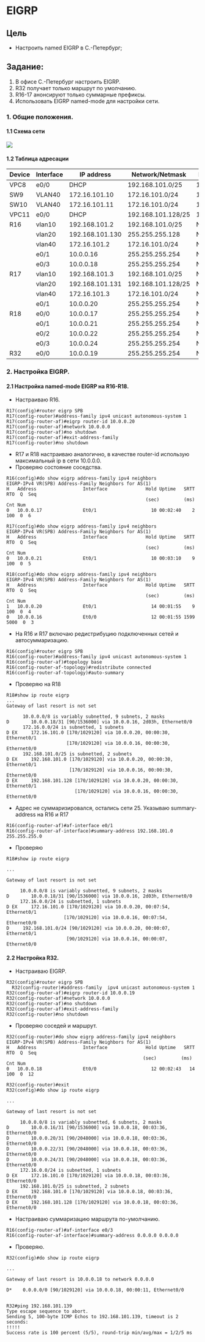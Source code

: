 #  EIGRP

## Цель

 - Настроить named EIGRP в С.-Петербург;

##  Задание:

 1. В офисе С.-Петербург настроить EIGRP.
 2. R32 получает только маршрут по умолчанию.
 3. R16-17 анонсируют только суммарные префиксы.
 4. Использовать EIGRP named-mode для настройки сети.

### 1. Общие положения.

#### 1.1 Схема сети

![](img/lab09.png)

#### 1.2 Таблица адресации


| Device        | Interface     | IP address      | Network/Netmask    | Default gateway |
| ------------- | ------------- | --------------- | ------------------ | --------------- |
| VPC8          | e0/0          | DHCP            | 192.168.101.0/25   | 192.168.101.1   |
| SW9           | VLAN40        | 172.16.101.10   | 172.16.101.0/24    | 172.16.101.1    |
| SW10          | VLAN40        | 172.16.101.11   | 172.16.101.0/24    | 172.16.101.1    |
| VPC11         | e0/0          | DHCP            | 192.168.101.128/25 | 192.168.101.129 |
| R16           | vlan10        | 192.168.101.2   | 192.168.101.0/25   | N/A             |
|               | vlan20        | 192.168.101.130 | 255.255.255.128    | N/A             |
|               | vlan40        | 172.16.101.2    | 172.16.101.0/24    | N/A             |
|               | e0/1          | 10.0.0.16       | 255.255.255.254    | N/A             |
|               | e0/3          | 10.0.0.18       | 255.255.255.254    | N/A             |
| R17           | vlan10        | 192.168.101.3   | 192.168.101.0/25   | N/A             |
|               | vlan20        | 192.168.101.131 | 192.168.101.128/25 | N/A             |
|               | vlan40        | 172.16.101.3    | 172.16.101.0/24    | N/A             |
|               | e0/1          | 10.0.0.20       | 255.255.255.254    | N/A             |
| R18           | e0/0          | 10.0.0.17       | 255.255.255.254    | N/A             |
|               | e0/1          | 10.0.0.21       | 255.255.255.254    | N/A             |
|               | e0/2          | 10.0.0.22       | 255.255.255.254    | N/A             |
|               | e0/3          | 10.0.0.24       | 255.255.255.254    | N/A             |
| R32           | e0/0          | 10.0.0.19       | 255.255.255.254    | N/A             |

### 2. Настройка EIGRP.
#### 2.1 Настройка named-mode EIGRP на R16-R18.

- Настраиваю R16.
```
R17(config)#router eigrp SPB
R17(config-router)#address-family ipv4 unicast autonomous-system 1
R17(config-router-af)#eigrp router-id 10.0.0.20
R17(config-router-af)#network 10.0.0.0
R17(config-router-af)#no shutdown
R17(config-router-af)#exit-address-family
R17(config-router)#no shutdown
```
 - R17 и R18 настраиваю аналогично, в качестве router-id использую максимальный ip в сети 10.0.0.0.
 - Проверяю состояние соседства.
```
R16(config)#do show eigrp address-family ipv4 neighbors
EIGRP-IPv4 VR(SPB) Address-Family Neighbors for AS(1)
H   Address                 Interface              Hold Uptime   SRTT   RTO  Q  Seq
                                                   (sec)         (ms)       Cnt Num
0   10.0.0.17               Et0/1                    10 00:02:40    2   100  0  6

R17(config)#do show eigrp address-family ipv4 neighbors
EIGRP-IPv4 VR(SPB) Address-Family Neighbors for AS(1)
H   Address                 Interface              Hold Uptime   SRTT   RTO  Q  Seq
                                                   (sec)         (ms)       Cnt Num
0   10.0.0.21               Et0/1                    10 00:03:10    9   100  0  5

R18(config)#do show eigrp address-family ipv4 neighbors
EIGRP-IPv4 VR(SPB) Address-Family Neighbors for AS(1)
H   Address                 Interface              Hold Uptime   SRTT   RTO  Q  Seq
                                                   (sec)         (ms)       Cnt Num
1   10.0.0.20               Et0/1                    14 00:01:55    9   100  0  4
0   10.0.0.16               Et0/0                    12 00:01:55 1599  5000  0  3

```
 - На R16 и R17 включаю редистрибуцию подключенных сетей и автосуммаризацию.
 ```
 R16(config)#router eigrp SPB
 R16(config-router)#address-family ipv4 unicast autonomous-system 1
 R16(config-router-af)#topology base
 R16(config-router-af-topology)#redistribute connected
 R16(config-router-af-topology)#auto-summary
 ```
 - Проверяю на R18
 ```
 R18#show ip route eigrp
 ...
 Gateway of last resort is not set

       10.0.0.0/8 is variably subnetted, 9 subnets, 2 masks
 D        10.0.0.18/31 [90/1536000] via 10.0.0.16, 2d03h, Ethernet0/0
       172.16.0.0/24 is subnetted, 1 subnets
 D EX     172.16.101.0 [170/1029120] via 10.0.0.20, 00:00:30, Ethernet0/1
                       [170/1029120] via 10.0.0.16, 00:00:30, Ethernet0/0
       192.168.101.0/25 is subnetted, 2 subnets
 D EX     192.168.101.0 [170/1029120] via 10.0.0.20, 00:00:30, Ethernet0/1
                        [170/1029120] via 10.0.0.16, 00:00:30, Ethernet0/0
 D EX     192.168.101.128 [170/1029120] via 10.0.0.20, 00:00:30, Ethernet0/1
                          [170/1029120] via 10.0.0.16, 00:00:30, Ethernet0/0
 ```
 - Адрес не суммаризировался, остались сети 25. Указываю summary-address на R16 и R17
 ```
 R16(config-router-af)#af-interface e0/1
 R16(config-router-af-interface)#summary-address 192.168.101.0 255.255.255.0
 ```
 - Проверяю
 ```
 R18#show ip route eigrp

...

Gateway of last resort is not set

      10.0.0.0/8 is variably subnetted, 9 subnets, 2 masks
D        10.0.0.18/31 [90/1536000] via 10.0.0.16, 2d03h, Ethernet0/0
      172.16.0.0/24 is subnetted, 1 subnets
D EX     172.16.101.0 [170/1029120] via 10.0.0.20, 00:07:54, Ethernet0/1
                      [170/1029120] via 10.0.0.16, 00:07:54, Ethernet0/0
D     192.168.101.0/24 [90/1029120] via 10.0.0.20, 00:00:07, Ethernet0/1
                       [90/1029120] via 10.0.0.16, 00:00:07, Ethernet0/0
 ```
#### 2.2 Настройка R32.

 - Настраиваю EIGRP.
```
R32(config)#router eigrp SPB
  R32(config-router)#address-family  ipv4 unicast autonomous-system 1
R32(config-router-af)#eigrp router-id 10.0.0.19
R32(config-router-af)#network 10.0.0.0
R32(config-router-af)#no shutdown
R32(config-router-af)#exit-address-family
R32(config-router)#no shutdown
```
 - Проверяю соседей и маршрут.
 ```
 R32(config-router)#do show eigrp address-family ipv4 neighbors
EIGRP-IPv4 VR(SPB) Address-Family Neighbors for AS(1)
H   Address                 Interface              Hold Uptime   SRTT   RTO  Q  Seq
                                                   (sec)         (ms)       Cnt Num
0   10.0.0.18               Et0/0                    12 00:02:43   14   100  0  12

R32(config-router)#exit          
R32(config)#do show ip route eigrp

...

Gateway of last resort is not set

      10.0.0.0/8 is variably subnetted, 6 subnets, 2 masks
D        10.0.0.16/31 [90/1536000] via 10.0.0.18, 00:03:36, Ethernet0/0
D        10.0.0.20/31 [90/2048000] via 10.0.0.18, 00:03:36, Ethernet0/0
D        10.0.0.22/31 [90/2048000] via 10.0.0.18, 00:03:36, Ethernet0/0
D        10.0.0.24/31 [90/2048000] via 10.0.0.18, 00:03:36, Ethernet0/0
      172.16.0.0/24 is subnetted, 1 subnets
D EX     172.16.101.0 [170/1029120] via 10.0.0.18, 00:03:36, Ethernet0/0
      192.168.101.0/25 is subnetted, 2 subnets
D EX     192.168.101.0 [170/1029120] via 10.0.0.18, 00:03:36, Ethernet0/0
D EX     192.168.101.128 [170/1029120] via 10.0.0.18, 00:03:36, Ethernet0/0
 ```
 - Настраиваю суммаризацию маршрута по-умолчанию.
 ```
R16(config-router-af)#af-interface e0/3
R16(config-router-af-interface)#summary-address 0.0.0.0 0.0.0.0
 ```

 - Проверяю.
 ```
 R32(config)#do show ip route eigrp

...

Gateway of last resort is 10.0.0.18 to network 0.0.0.0

D*    0.0.0.0/0 [90/1029120] via 10.0.0.18, 00:00:11, Ethernet0/0


R32#ping 192.168.101.139
Type escape sequence to abort.
Sending 5, 100-byte ICMP Echos to 192.168.101.139, timeout is 2 seconds:
!!!!!
Success rate is 100 percent (5/5), round-trip min/avg/max = 1/2/5 ms

 ```
